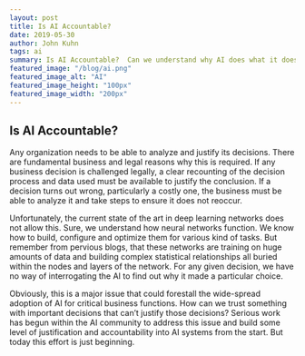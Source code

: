 ```yaml
---
layout: post
title: Is AI Accountable?
date: 2019-05-30
author: John Kuhn
tags: ai
summary: Is AI Accountable?  Can we understand why AI does what it does?
featured_image: "/blog/ai.png"
featured_image_alt: "AI"
featured_image_height: "100px"
featured_image_width: "200px"
---
```

##  Is AI Accountable?

Any organization needs to be able to analyze and justify its decisions.  There are fundamental business and legal reasons why this is required.   If any business decision is challenged legally, a clear recounting of the decision process and data used must be available to justify the conclusion.  If a decision turns out wrong, particularly a costly one, the business must be able to analyze it and take steps to ensure it does not reoccur.

Unfortunately, the current state of the art in deep learning networks does not allow this.  Sure, we understand how neural networks function.  We know how to build, configure and optimize them for various kind of tasks.   But remember from pervious blogs, that these networks are training on huge amounts of data and building complex statistical relationships all buried within the nodes and layers of the network.  For any given decision, we have no way of interrogating the AI to find out why it made a particular choice.  

Obviously, this is a major issue that could forestall the wide-spread adoption of AI for critical business functions.  How can we trust something with important decisions that can’t justify those decisions?  Serious work has begun within the AI community to address this issue and build some level of justification and accountability into AI systems from the start.  But today this effort is just beginning.  
